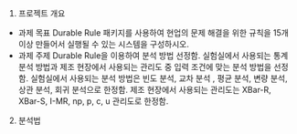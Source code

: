 1. 프로젝트 개요
  - 과제 목표
    Durable Rule 패키지를 사용하여 현업의 문제 해결을 위한 규칙을 15개 이상 만들어서 실행될 수 있는 시스템을 구성하시오. 
  - 과제 주제
    Durable Rule을 이용하여 분석 방법 선정함.
    실험실에서  사용되는 통계 분석 방법과 제조 현장에서  사용되는 관리도 중 입력 조건에 맞는 분석 방법을 선정함.
    실험실에서 사용되는 분석 방법은 빈도 분석, 교차 분석 , 평균 분석, 변량 분석, 상관 분석, 회귀 분석으로 한정함.
    제조 현장에서 사용되는 관리도는 XBar-R,  XBar-S, I-MR, np, p, c, u 관리도로 한정함.
    
2. 분석법
